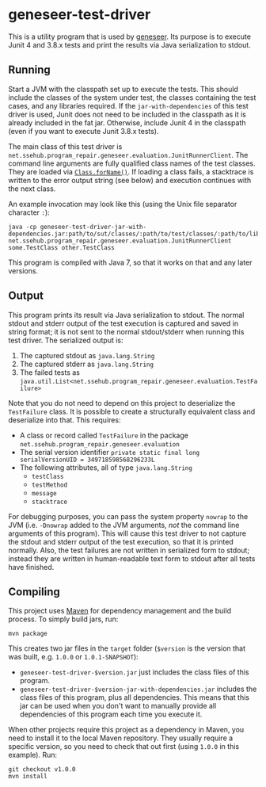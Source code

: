 # geneseer-test-driver

This is a utility program that is used by [geneseer](https://github.com/adam-sse/geneseer). Its purpose is to execute
Junit 4 and 3.8.x tests and print the results via Java serialization to stdout.

## Running

Start a JVM with the classpath set up to execute the tests. This should include the classes of the system under test,
the classes containing the test cases, and any libraries required. If the `jar-with-dependencies` of this test driver is
used, Junit does not need to be included in the classpath as it is already included in the fat jar. Otherwise, include
Junit 4 in the classpath (even if you want to execute Junit 3.8.x tests).

The main class of this test driver is `net.ssehub.program_repair.geneseer.evaluation.JunitRunnerClient`. The command
line arguments are fully qualified class names of the test classes. They are loaded via
[`Class.forName()`](https://docs.oracle.com/javase/7/docs/api/java/lang/Class.html#forName%28java.lang.String%29). If
loading a class fails, a stacktrace is written to the error output string (see below) and execution continues with the
next class.

An example invocation may look like this (using the Unix file separator character `:`):
```
java -cp geneseer-test-driver-jar-with-dependencies.jar:path/to/sut/classes/:path/to/test/classes/:path/to/lib.jar net.ssehub.program_repair.geneseer.evaluation.JunitRunnerClient some.TestClass other.TestClass
```

This program is compiled with Java 7, so that it works on that and any later versions.

## Output

This program prints its result via Java serialization to stdout. The normal stdout and stderr output of the test
execution is captured and saved in string format; it is not sent to the normal stdout/stderr when running this test
driver. The serialized output is:

1. The captured stdout as `java.lang.String`
2. The captured stderr as `java.lang.String`
3. The failed tests as `java.util.List<net.ssehub.program_repair.geneseer.evaluation.TestFailure>`

Note that you do not need to depend on this project to deserialize the `TestFailure` class. It is possible to create a
structurally equivalent class and deserialize into that. This requires:

* A class or record called `TestFailure` in the package `net.ssehub.program_repair.geneseer.evaluation`
* The serial version identifier `private static final long serialVersionUID = 349718598568296233L`
* The following attributes, all of type `java.lang.String`
    * `testClass`
    * `testMethod`
    * `message`
    * `stacktrace`

For debugging purposes, you can pass the system property `nowrap` to the JVM (i.e. `-Dnowrap` added to the JVM
arguments, *not* the command line arguments of this program). This will cause this test driver to not capture the stdout
and stderr output of the test execution, so that it is printed normally. Also, the test failures are not written in
serialized form to stdout; instead they are written in human-readable text form to stdout after all tests have finished.

## Compiling

This project uses [Maven](https://maven.apache.org/) for dependency management and the build process. To simply build
jars, run:
```
mvn package
```

This creates two jar files in the `target` folder (`$version` is the version that was built, e.g. `1.0.0`
or `1.0.1-SNAPSHOT`):

* `geneseer-test-driver-$version.jar` just includes the class files of this program.
* `geneseer-test-driver-$version-jar-with-dependencies.jar` includes the class files of this program, plus all
dependencies. This means that this jar can be used when you don't want to manually provide all dependencies of this
program each time you execute it.

When other projects require this project as a dependency in Maven, you need to install it to the local Maven repository.
They usually require a specific version, so you need to check that out first (using `1.0.0` in this example). Run:
```
git checkout v1.0.0
mvn install
``` 
